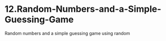 # 12.Random-Numbers-and-a-Simple-Guessing-Game
Random numbers and a simple guessing game using random 
